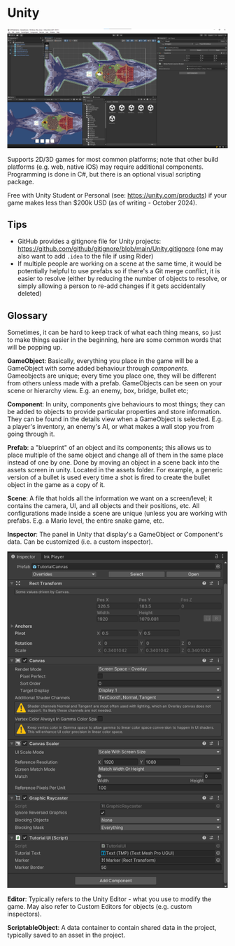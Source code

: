 # Unity

![Unity Editor Screenshot: Editor Version 2022.3.32f1](Unity/EditorVer2022_3_32f1.png)

Supports 2D/3D games for most common platforms; note that other build platforms (e.g. web, native iOS) may require additional components.
Programming is done in C#, but there is an optional visual scripting package.

Free with Unity Student or Personal (see: https://unity.com/products) if your game makes less than \$200k USD (as of writing - October 2024).

## Tips

- GitHub provides a gitignore file for Unity projects: https://github.com/github/gitignore/blob/main/Unity.gitignore (one may also want to add `.idea` to the file if using Rider)
- If multiple people are working on a scene at the same time, it would be potentially helpful to use prefabs so if there's a Git merge conflict, it is easier to resolve (either by reducing the number of objects to resolve, or simply allowing a person to re-add changes if it gets accidentally deleted)

## Glossary
Sometimes, it can be hard to keep track of what each thing means, so just to make things easier in the beginning, here are some common words that will be popping up.

**GameObject**: Basically, everything you place in the game will be a GameObject with some added behaviour through _components_. Gameobjects are unique; every time you place one, they will be different from others unless made with a prefab. GameObjects can be seen on your scene or hierarchy view. E.g. an enemy, box, bridge, bullet etc;

**Component**: In unity, components give behaviours to most things; they can be added to objects to provide particular properties and store information. They can be found in the details view when a GameObject is selected. E.g. a player's inventory, an enemy's AI, or what makes a wall stop you from going through it.

**Prefab**: a "blueprint" of an object and its components; this allows us to place multiple of the same object and change all of them in the same place instead of one by one. Done by moving an object in a scene back into the assets screen in unity. Located in the assets folder. For example, a generic version of a bullet is used every time a shot is fired to create the bullet object in the game as a copy of it.

**Scene**: A file that holds all the information we want on a screen/level; it contains the camera, UI, and all objects and their positions, etc. All configurations made inside a scene are unique (unless you are working with prefabs. E.g. a Mario level, the entire snake game, etc.

**Inspector**: The panel in Unity that display's a GameObject or Component's data. Can be customized (i.e. a custom inspector).

![Inspector screenshot](Unity/Inspector.png)

**Editor**: Typically refers to the Unity Editor - what you use to modify the game. May also refer to Custom Editors for objects (e.g. custom inspectors).

**ScriptableObject**: A data container to contain shared data in the project, typically saved to an asset in the project.